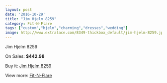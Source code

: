 ```yaml
---
layout: post
date: '2016-10-29'
title: "Jim Hjelm 8259"
category: Fit-N-Flare
tags: ["custom","hjelm","charming","dresses","wedding"]
image: http://www.extralace.com/8349-thickbox_default/jim-hjelm-8259.jpg
---
```

Jim Hjelm 8259

On Sales: **$442.98**
<a href="https://www.extralace.com/fit-n-flare/3959-jim-hjelm-8259.html"><amp-img layout="responsive" width="600" height="600" src="//www.extralace.com/8349-thickbox_default/jim-hjelm-8259.jpg" alt="Jim Hjelm 8259 0" /></a>

Buy it: [Jim Hjelm 8259](https://www.extralace.com/fit-n-flare/3959-jim-hjelm-8259.html "Jim Hjelm 8259")

View more: [Fit-N-Flare](https://www.extralace.com/4-fit-n-flare "Fit-N-Flare")